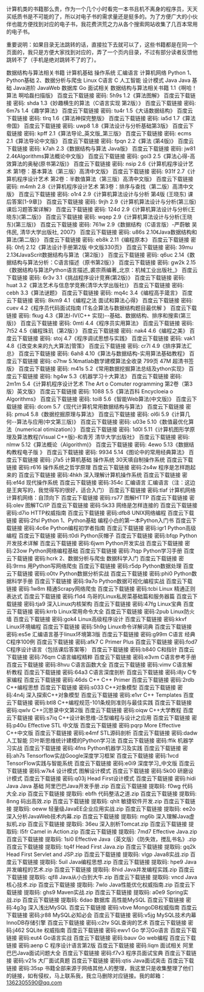 计算机类的书籍那么贵，作为一个几个小时看完一本书且机不离身的程序员，天天买纸质书是不可能的了，所以对电子书的需求量还是挺多的。为了方便广大的小伙伴也能方便找到对应的电子书，我花费洪荒之力从各个搜索网站收集了几百本常用的电子书。

重要说明：如果目录无法跳转的话，直接拉下去就可以了，这些书籍都是在同一个页面的，我只是方便大家找到对应的，弄了一个页内目录，不过有部分读者反馈他跳转不了（手机是绝对跳转不了的了）。

数据结构与算法相关书籍
计算机基础
操作系统
汇编语言
计算机网络
Python
1、Python基础
2、数据分析与爬虫
Linux
C语言
C
人工智能
设计模式
Java
Java 基础
Java进阶
JavaWeb
数据库
Go
面试相关
数据结构与算法相关书籍
1.1《啊哈！算法 啊哈磊扫描版》 百度云下载链接 密码: 5h9s
1.2《算法图解》 百度云下载链接 密码: shda
1.3《妙趣横生的算法（C语言实现 第2版）》 百度云下载链接 密码: 6m7s
1.4《趣学算法》 百度云下载链接 密码: tu4r
1.5《大话数据结构》 百度云下载链接 密码: tlrq
1.6《算法神探完整版》 百度云下载链接 密码: ia5d
1.7《算法帝国》 百度云下载链接 密码: uwp8
1.8《算法设计与分析基础第3版》 百度云下载链接 密码: kpff
2.1《算法导论_英文版_第三版》 百度云下载链接 密码: ecms
2.1《算法导论中文版》 百度云下载链接 密码: fpqn
2.2《算法 (第4版)》 百度云下载链接 密码: k7ah
2.3《数据结构与算法 Java版》 百度云下载链接 密码: jw81
2.4《Algorithms算法概论中文版》 百度云下载链接 密码: goi3
2.5《算法心得-高效算法的奥秘(原书第2版)》 百度云下载链接 密码: nsip
2.6《计算机程序设计艺术 第1卷：基本算法（第三版）高清中文版》 百度云下载链接 密码: 931f
2.7《计算机程序设计艺术 第2卷：半数值算法（第三版）高清中文版》 百度云下载链接 密码: m4mh
2.8《计算机程序设计艺术 第3卷：排序与查找（第二版）高清中文版》 百度云下载链接 密码: o1r4
2.9《计算机算法设计与分析 第4版 (王晓东) 课后答案[1-9章]》 百度云下载链接 密码: 9rjh
2.9《计算机算法设计与分析(第三版)课后习题答案详解》 百度云下载链接 密码: 124d
2.9《计算机算法设计与分析(王晓东)(第二版)》 百度云下载链接 密码: wqep
2.9《计算机算法设计与分析(王晓东)(第三版)》 百度云下载链接 密码: 761w
2.9《数据结构（C语言版）-严蔚敏 吴伟民, 清华大学出版社, 2007》 百度云下载链接 密码: u86s
2.10《Java数据结构和算法(第二版)》 百度云下载链接 密码: eb8k
2.11《编程原本》 百度云下载链接 密码: 0hfj
2.12《算法设计手册第2版 中文版330页》 百度云下载链接 密码: 39mu
2.13《JavaScrit数据结构与算法（第2版）》 百度云下载链接 密码: q6uc
2.14《数据结构与算法分析：C语言描述（原书第2版）》 百度云下载链接 密码: gw2k
2.15《数据结构与算法Python语言描述_裘宗燕编著_北京：机械工业出版社_》 百度云下载链接 密码: 6r3v
3.1《挑战程序设计竞赛(第2版)》 百度云下载链接 密码: huat
3.2《算法艺术与信息学竞赛(清华大学出版社)》 百度云下载链接 密码: cebh
3.3《算法谜题》 百度云下载链接 密码: mq4c
3.4《编程高手箴言》 百度云下载链接 密码: 8km9
4.1《编程之法 面试和算法心得》 百度云下载链接 密码: cuev
4.2《程序员代码面试指南 IT名企算法与数据结构题目最优解 》 百度云下载链接 密码: fkug
4.3《算法Ⅰ-Ⅳ(C++ 实现)--基础、数据结构、排序和搜索(第三版)》 百度云下载链接 密码: 0mti
4.4《程序员实用算法》 百度云下载链接 密码: 7t52
4.5《编程珠玑（第2版）》 百度云下载链接 密码: nak4
4.6《编程之美》 百度云下载链接 密码: stoj
4.7《程序调试思想与实践》 百度云下载链接 密码: vak1
4.8《[改变未来的九大算法]管策》 百度云下载链接 密码: cr7l
4.9《排序算法汇总》 百度云下载链接 密码: 6ah8
4.10《算法与数据结构-实用算法基础教程》 百度云下载链接 密码: o7hw
5.1《matlab数学建模算法全收录 799页 47M 超清书签版》 百度云下载链接 密码: m41s
5.2《常用数据挖掘算法总结及ython实现》 百度云下载链接 密码: hg4w
5.3《机器学习十大算法》 百度云下载链接 密码: 2m1m
5.4《计算机程序设计艺术 The Art o Comuter rogramming 第2卷（第3版）英文版》 百度云下载链接 密码: 1088
5.5《算法百科 Encycloeia o Algorithms》 百度云下载链接 密码: toi8
5.6《智能Web算法(中文版)》 百度云下载链接 密码: dcom
5.7《现代计算机常用数据结构与算法》 百度云下载链接 密码: pmu4
5.8《数据挖掘原理与算法》 百度云下载链接 密码: ol6i
5.9《计算几何--算法与应用(中文第三版)》 百度云下载链接 密码: u03e
5.10《数值最优化算法（numerical otimization）》 百度云下载链接 密码: 1d0l
5.11《计算机图形学原理及算法教程(Visual C++版)-和青芳 清华大学出版社》 百度云下载链接 密码: nlmw
5.12《算法概论（Algorithm)》 百度云下载链接 密码: 4ewo
5.13《数据结构教程电子版 》 百度云下载链接 密码: 9934
5.14《图论中的常用经典算法》 百度云下载链接 密码: j7a5
计算机基础
操作系统
30天填自制操作系统 百度云下载链接 密码:r616
操作系统之哲学原理 百度云下载链接 密码:2s4w
程序是怎样跑起来的 百度云下载链接 密码:4hkh
深入理解计算机操作系统 百度云下载链接 密码:ef4d
现代操作系统 百度云下载链接 密码:354c
汇编语言
汇编语言（注：这边是王爽写的，我觉得写的很好，适合入门） 百度云下载链接 密码:tlaf
计算机网络
计算机网络：自顶向下 百度云下载链接 密码:rs77
图解HTTP 百度云下载链接 密码:olev
图解TC/IP 百度云下载链接 密码:5k33
网络是怎样连接的 百度云下载链接 密码:d7io
HTTP权威指南 百度云下载链接 密码:dfb8
UNIX网络编程 百度云下载链接 密码:2fsl
Python
1、Python基础
编程小白的第一本Python入门书 百度云下载链接 密码:4c6e
Python编程初学者指南 百度云下载链接 密码:igr1
Python高级编程 百度云下载链接 密码:t0di
Python灰帽子 百度云下载链接 密码:bfqp
Python开发技术详解 百度云下载链接 密码:6jwm
Python开发实战 百度云下载链接 密码:23ow
Python网络编程基础 百度云下载链接 密码:7tqp
Python学习手册 百度云下载链接 密码:hcrk
2、数据分析与爬虫
数据科学入门 百度云下载链接 密码:9rms
用Python写网络爬虫 百度云下载链接 密码:r5dp
Python数据处理 百度云下载链接 密码:o0tv
Python数据分析实战 百度云下载链接 密码:phi0
Python数据科学手册 百度云下载链接 密码:9a7o
Python数据可视化编程实战 百度云下载链接 密码:1w8m
精通Scrapy网络爬虫 百度云下载链接 密码:tcbi
Linux
精通正则表达式 百度云下载链接 密码:f1d4
鸟哥的Linux私房菜基础篇和服务器篇 百度云下载链接 密码:tja9
深入Linux内核架构 百度云下载链接 密码:47fg
Linux宝典 百度云下载链接 密码:krrb
Linux常用命令大全 百度云下载链接 密码:2pub
Linux防火墙 百度云下载链接 密码:gok4
Linux高级程序设计 百度云下载链接 密码:kkvf
Linux环境编程 百度云下载链接 密码:5h9g
Linux命令详解词典 百度云下载链接 密码:es5e
汇编语言基于linux环境第3版 百度云下载链接 密码:g99m
C语言
经典C程序100例 百度云下载链接 密码:afk7
C Primer Plus 百度云下载链接 密码:fod7
C程序设计语言（包括课后答案等） 百度云下载链接 密码:b840
C和指针 百度云下载链接 密码:76qm
C语言编程精粹 百度云下载链接 密码:e3vm
C语言参考手册 百度云下载链接 密码:8hvu
C语言函数大全 百度云下载链接 密码:vimv
C语言解析教程 百度云下载链接 密码:64a3
C语言深度剖析 百度云下载链接 密码:i8jv
C专家编程 百度云下载链接 密码:46ds
C++
C++ Primer 百度云下载链接 密码:2rdb
C++编程思想 百度云下载链接 密码:s033
C++对象模型 百度云下载链接 密码:4n4j
深入探索C++对象模型 百度云下载链接 密码:e1vr
C++ Templates 百度云下载链接 密码:btl8
C++编程规范-101条规则准则与最佳实践 百度云下载链接 密码:qwlv
C++沉思录中文第2版 百度云下载链接 密码:oiqw
C++大学教程 百度云下载链接 密码:s7iq
C++设计新思维-泛型编程与设计之应用 百度云下载链接 密码:p40u
Effective STL 中文版 百度云下载链接 密码:pqrp
More Effective C++中文版 百度云下载链接 密码:e4mf
STL源码剖析 百度云下载链接 密码:dadw
人工智能
贝叶斯思维统计建模的Python学习法 百度云下载链接 密码:ffik
机器学习实战 百度云下载链接 密码:4fns
Python机器学习及实践 百度云下载链接 密码:ah7s
Tensorflow实战Google深度学习框架 百度云下载链接 密码:1vcd
TensorFlow实践与智能系统 百度云下载链接 密码:e0i9
深度学习_中文版 百度云下载链接 密码:w7k4
设计模式
图解设计模式 百度云下载链接 密码:5k00
研磨设计模式 百度云下载链接 密码:q03j
Head First设计模式 百度云下载链接 密码:hidi
Java
Java 基础
阿里巴巴Java开发手册.zip 百度云下载链接 提取码: f0wg
代码大全.zip 百度云下载链接 提取码: ebfh
代码整洁之道.zip 百度云下载链接 提取码: 8nng
码出高效.zip 百度云下载链接 提取码: qhlt
敏捷软件开发.zip 百度云下载链接 提取码: oeww
轻量级JavaEE企业应用实战.zip 百度云下载链接 提取码: ee2o
深入分析JavaWeb技术内幕.zip 百度云下载链接 提取码: mg6b
深入理解Java虚拟机.zip 百度云下载链接 提取码: 36eu
深入剖析Tomcat.zip 百度云下载链接 提取码: l5fr
Camel in Action.zip 百度云下载链接 提取码: 7md7
Effective Java.zip 百度云下载链接 提取码: 1si0
Effective Java（英文版）《防失效，搅乱书名》.zip 百度云下载链接 提取码: tq4f
Head First Java.zip 百度云下载链接 提取码: gq2k
Head First Servlet and JSP.zip 百度云下载链接 提取码: vlgp
Java8实战.zip 百度云下载链接 提取码: 5uil
Java编程思想.zip 百度云下载链接 提取码: hpe9
Java并发编程的艺术.zip 百度云下载链接 提取码: 8hid
Java并发编程实践.zip 百度云下载链接 提取码: qjf8
Java从小白到大牛.zip 百度云下载链接 提取码: vncd
Java核心技术.zip 百度云下载链接 提取码: 7wlo
Java性能优化权威指南.zip 百度云下载链接 提取码: ghs9
Maven实战.zip 百度云下载链接 提取码: a0e9
Spring实战.zip 百度云下载链接 提取码: 6dao
数据库
高性能MySQL 百度云下载链接 密码:4g3g
深入浅出MySQL 百度云下载链接 密码:vbve
MongoDB权威指南 百度云下载链接 密码:jr88
MySQL必知必会 百度云下载链接 密码:v5jg
MySQL技术内幕InnoDB存储引擎 百度云下载链接 密码:c2tv
SQL查询的艺术 百度云下载链接 密码:j462
SQLite 权威指南 百度云下载链接 密码:ewv1
Go
学习Go语言 百度云下载链接 密码:eut4
Go语言实战 百度云下载链接 密码:bauv
Go web编程 百度云下载链接 密码:aenp
C 程序设计语言第2版 百度云下载链接 密码:liqm
面试相关
阿里巴巴Java面试问题大全 百度云下载链接 密码:f7v3
程序员面试宝典 百度云下载链接 密码:v21s
大厂面试真题 百度云下载链接 密码:qtis
Java面试突击 百度云下载链接 密码:35sp
书籍全部来源于网络其他人的整理，我这里只是收集整理了他们的链接，如有侵权，马上联系我，我立马删除对应链接。我的邮箱：1362305590@qq.com
